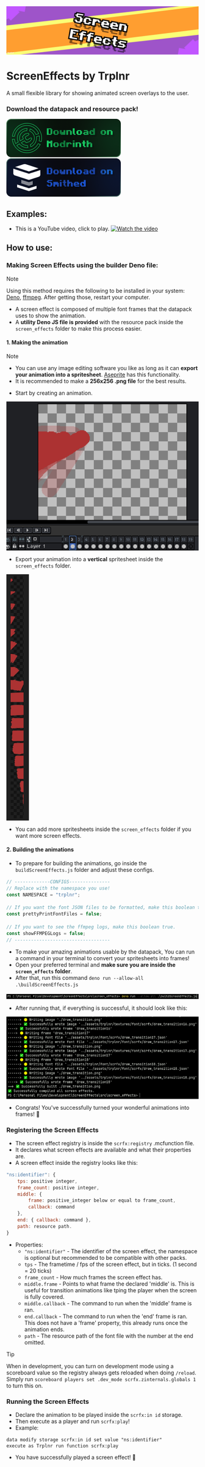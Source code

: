 <img align="center" src="./repository/images/screen-effects-banner.png">

# ScreenEffects by Trplnr
A small flexible library for showing animated screen overlays to the user.

### Download the datapack and resource pack!
<a href="https://modrinth.com/datapack/screeneffects">
    <img width="300" src="./repository/images/download-on-modrinth.png">
</a>
<a href="https://smithed.net/packs/screeneffects">
    <img width="300" src="./repository/images/download-on-smithed.png">
</a>

## Examples:
- This is a YouTube video, click to play.
[![Watch the video](https://img.youtube.com/vi/J5cWNG-nL1w/maxresdefault.jpg)](https://youtu.be/J5cWNG-nL1w)

## How to use:
### Making Screen Effects using the builder Deno file:

> [!NOTE]
> Using this method requires the following to be installed in your system: [Deno](https://deno.land/), [ffmpeg](https://ffmpeg.org/). After getting those, restart your computer.

- A screen effect is composed of multiple font frames that the datapack uses to show the animation.
- A **utility Deno JS file is provided** with the resource pack inside the `screen_effects` folder to make this process easier.
#### 1. Making the animation
> [!NOTE]
> - You can use any image editing software you like as long as it can **export your animation into a spritesheet**. [Aseprite](https://www.aseprite.org/) has this functionality.
> - It is recommended to make a **256x256 .png file** for the best results.
- Start by creating an animation.

<img align="center" src="./repository/images/making-screen-effects-step1-img1.png">

- Export your animation into a **vertical** spritesheet inside the `screen_effects` folder.

<img align="center" src="./repository/images/making-screen-effects-step1-img2.png">

- You can add more spritesheets inside the `screen_effects` folder if you want more screen effects.

#### 2. Building the animations
- To prepare for building the animations, go inside the `buildScreenEffects.js` folder and adjust these configs.
```js
// -------------CONFIGS---------------
// Replace with the namespace you use!
const NAMESPACE = "trplnr";

// If you want the font JSON files to be formatted, make this boolean true.
const prettyPrintFontFiles = false;

// If you want to see the ffmpeg logs, make this boolean true.
const showFFMPEGLogs = false;
// -----------------------------------
```
- To make your amazing animations usable by the datapack, You can run a command in your terminal to convert your spritesheets into frames!
- Open your preferred terminal and **make sure you are inside the `screen_effects` folder**.
- After that, run this command `deno run --allow-all .\buildScreenEffects.js`

<img align="center" src="./repository/images/making-screen-effects-step1-img3.png">

- After running that, if everything is successful, it should look like this:

<img align="center" src="./repository/images/making-screen-effects-step1-img4.png">

- Congrats! You've successfully turned your wonderful animations into frames! :tada:

### Registering the Screen Effects
- The screen effect registry is inside the `scrfx:registry` .mcfunction file.
- It declares what screen effects are available and what their properties are.
- A screen effect inside the registry looks like this:
```js
"ns:identifier": {
    tps: positive integer,
    frame_count: positive integer,
    middle: {
        frame: positive_integer below or equal to frame_count,
        callback: command
    },
    end: { callback: command },
    path: resource path.
}
```
- Properties:
  * `"ns:identifier"` - The identifier of the screen effect, the namespace is optional but recommended to be compatible with other packs.
  * `tps` - The frametime / fps of the screen effect, but in ticks. (1 second = 20 ticks)
  * `frame_count` - How much frames the screen effect has.
  * `middle.frame` - Points to what frame the declared 'middle' is. This is useful for transition animations like tping the player when the screen is fully covered.
  * `middle.callback` - The command to run when the 'middle' frame is ran.
  * `end.callback` - The command to run when the 'end' frame is ran. This does not have a 'frame' property, this already runs once the animation ends.
  * `path` - The resource path of the font file with the number at the end omitted.

> [!TIP]
> When in development, you can turn on development mode using a scoreboard value so the registry always gets reloaded when doing `/reload`.
> Simply run `scoreboard players set .dev_mode scrfx.zinternals.globals 1` to turn this on.

### Running the Screen Effects
- Declare the animation to be played inside the `scrfx:in id` storage.
- Then execute as a player and run `scrfx:play`!
- Example:
```mcfunction
data modify storage scrfx:in id set value "ns:identifier"
execute as Trplnr run function scrfx:play
```
- You have successfully played a screen effect! :tada:
